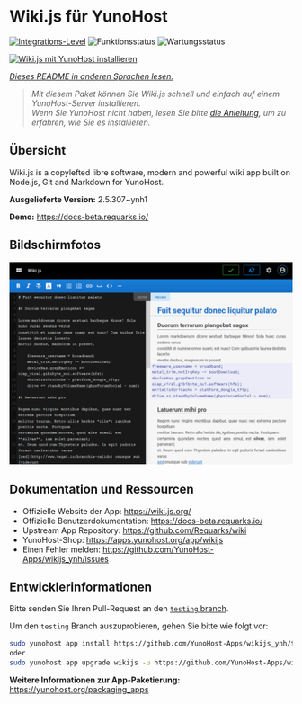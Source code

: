 <!--
N.B.: Diese README wurde automatisch von <https://github.com/YunoHost/apps/tree/master/tools/readme_generator> generiert.
Sie darf NICHT von Hand bearbeitet werden.
-->

# Wiki.js für YunoHost

[![Integrations-Level](https://apps.yunohost.org/badge/integration/wikijs)](https://ci-apps.yunohost.org/ci/apps/wikijs/)
![Funktionsstatus](https://apps.yunohost.org/badge/state/wikijs)
![Wartungsstatus](https://apps.yunohost.org/badge/maintained/wikijs)

[![Wiki.js mit YunoHost installieren](https://install-app.yunohost.org/install-with-yunohost.svg)](https://install-app.yunohost.org/?app=wikijs)

*[Dieses README in anderen Sprachen lesen.](./ALL_README.md)*

> *Mit diesem Paket können Sie Wiki.js schnell und einfach auf einem YunoHost-Server installieren.*  
> *Wenn Sie YunoHost nicht haben, lesen Sie bitte [die Anleitung](https://yunohost.org/install), um zu erfahren, wie Sie es installieren.*

## Übersicht

Wiki.js is a copylefted libre software, modern and powerful wiki app built on Node.js, Git and Markdown for YunoHost.


**Ausgelieferte Version:** 2.5.307~ynh1

**Demo:** <https://docs-beta.requarks.io/>

## Bildschirmfotos

![Bildschirmfotos von Wiki.js](./doc/screenshots/screenshot.png)

## Dokumentation und Ressourcen

- Offizielle Website der App: <https://wiki.js.org/>
- Offizielle Benutzerdokumentation: <https://docs-beta.requarks.io/>
- Upstream App Repository: <https://github.com/Requarks/wiki>
- YunoHost-Shop: <https://apps.yunohost.org/app/wikijs>
- Einen Fehler melden: <https://github.com/YunoHost-Apps/wikijs_ynh/issues>

## Entwicklerinformationen

Bitte senden Sie Ihren Pull-Request an den [`testing` branch](https://github.com/YunoHost-Apps/wikijs_ynh/tree/testing).

Um den `testing` Branch auszuprobieren, gehen Sie bitte wie folgt vor:

```bash
sudo yunohost app install https://github.com/YunoHost-Apps/wikijs_ynh/tree/testing --debug
oder
sudo yunohost app upgrade wikijs -u https://github.com/YunoHost-Apps/wikijs_ynh/tree/testing --debug
```

**Weitere Informationen zur App-Paketierung:** <https://yunohost.org/packaging_apps>
